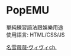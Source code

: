 # PopEMU
單純練習語法跟娛樂用途 <br>
使用語言: HTML/CSS/JS

<a href="https://www.youtube.com/channel/UCdesGlD7t5JV-z28p5GqVIw"> 名雪薇薇·ヴィヴィch. </a>